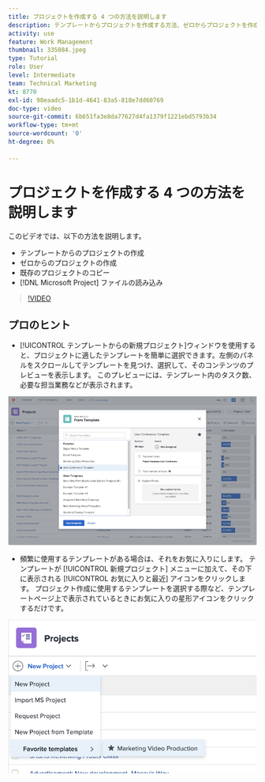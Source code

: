 ```yaml
---
title: プロジェクトを作成する 4 つの方法を説明します
description: テンプレートからプロジェクトを作成する方法、ゼロからプロジェクトを作成する方法、既存のプロジェクトをコピーする方法や  [!DNL Microsoft Project]  ファイルを読み込む方法を学びます。
activity: use
feature: Work Management
thumbnail: 335084.jpeg
type: Tutorial
role: User
level: Intermediate
team: Technical Marketing
kt: 8770
exl-id: 98eaadc5-1b1d-4641-83a5-818e7dd60769
doc-type: video
source-git-commit: 6b651fa3e8da77627d4fa1379f1221ebd5793b34
workflow-type: tm+mt
source-wordcount: '0'
ht-degree: 0%

---
```


# プロジェクトを作成する 4 つの方法を説明します

このビデオでは、以下の方法を説明します。

* テンプレートからのプロジェクトの作成
* ゼロからのプロジェクトの作成
* 既存のプロジェクトのコピー
* [!DNL Microsoft Project] ファイルの読み込み

>[!VIDEO](https://video.tv.adobe.com/v/335084/?quality=12&learn=on)

## プロのヒント

* [!UICONTROL テンプレートからの新規プロジェクト]ウィンドウを使用すると、プロジェクトに適したテンプレートを簡単に選択できます。左側のパネルをスクロールしてテンプレートを見つけ、選択して、そのコンテンツのプレビューを表示します。 このプレビューには、テンプレート内のタスク数、必要な担当業務などが表示されます。

![[!UICONTROL テンプレートからの新規プロジェクト]ウィンドウ](assets/planner-fund-new-project-from-template-window.png)

* 頻繁に使用するテンプレートがある場合は、それをお気に入りにします。 テンプレートが [!UICONTROL 新規プロジェクト] メニューに加えて、その下に表示される [!UICONTROL お気に入りと最近] アイコンをクリックします。 プロジェクト作成に使用するテンプレートを選択する際など、テンプレートページ上で表示されているときにお気に入りの星形アイコンをクリックするだけです。

![「[!UICONTROL 新規プロジェクト]」ボタンの下のお気に入りのテンプレートリストの下](assets/planner-fund-template-favorites.png)

<!---
learn more:
create a project using a template
create a project
copy a project
import a project from Microsoft Project
--->
